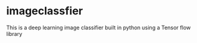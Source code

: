 # imageclassfier
This is a deep learning image classifier built in python using a Tensor flow library
